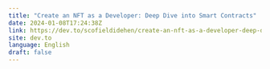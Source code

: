 ```yaml
---
title: "Create an NFT as a Developer: Deep Dive into Smart Contracts"
date: 2024-01-08T17:24:38Z
link: https://dev.to/scofieldidehen/create-an-nft-as-a-developer-deep-dive-into-smart-contracts-27ic?utm_medium=RSS&utm_source=news.12bit.vn
site: dev.to
language: English
draft: false
---
```

